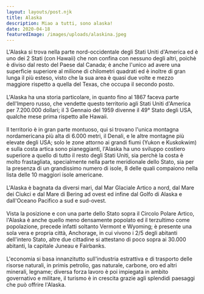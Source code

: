 ```yaml
---
layout: layouts/post.njk
title: Alaska
description: Miao a tutti, sono alaska!
date: 2020-04-18
featuredImage: /images/uploads/alaskina.jpeg
---
```



L'Alaska si trova nella parte nord-occidentale degli Stati Uniti d'America ed è uno dei 2 Stati (con Hawaii) che non confina con nessuno degli altri, poichè è diviso dal resto del Paese dal Canada; è anche l'unico ad avere una superficie superiore al milione di chilometri quadrati ed è inoltre di gran lunga il più esteso, visto che la sua area è quasi due volte e mezzo maggiore rispetto a quella del Texas, che occupa il secondo posto.\
\
L'Alaska ha una storia particolare, in quanto fino al 1867 faceva parte dell'Impero russo, che vendette questo territorio agli Stati Uniti d'America per 7.200.000 dollari; il 3 Gennaio del 1959 divenne il 49° Stato degli USA, qualche mese prima rispetto alle Hawaii.\
\
Il territorio è in gran parte montuoso, qui si trovano l'unica montagna nordamericana più alta di 6.000 metri, il Denali, e le altre montagne più elevate degli USA; solo le zone attorno ai grandi fiumi (Yukon e Kuskokwim) e sulla costa artica sono pianeggianti, l'Alaska ha uno sviluppo costiero superiore a quello di tutto il resto degli Stati Uniti, sia perchè la costa è molto frastagliata, specialmente nella parte meridionale dello Stato, sia per la presenza di un grandissimo numero di isole, 8 delle quali compaiono nella lista delle 10 maggiori isole americane.\
\
L'Alaska è bagnata da diversi mari, dal Mar Glaciale Artico a nord, dal Mare dei Ciukci e dal Mare di Bering ad ovest ed infine dal Golfo di Alaska e dall'Oceano Pacifico a sud e sud-ovest.\
\
Vista la posizione e con una parte dello Stato sopra il Circolo Polare Artico, l'Alaska è anche quello meno densamente popolato ed il terzultimo come popolazione, precede infatti soltanto Vermont e Wyoming; è presente una sola vera e propria città, Anchorage, in cui vivono i 2/5 degli abitanti dell'intero Stato, altre due cittadine si attestano di poco sopra ai 30.000 abitanti, la capitale Juneau e Fairbanks.\
\
L'economia si basa innanzitutto sull'industria estrattiva e di trasporto delle risorse naturali, in primis petrolio, gas naturale, carbone, oro ed altri minerali, legname; diversa forza lavoro è poi impiegata in ambito governativo e militare, il turismo è in crescita grazie agli splendidi paesaggi che può offrire l'Alaska.